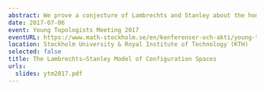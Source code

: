```yaml
---
abstract: We prove a conjecture of Lambrechts and Stanley about the homotopy invariance and the definition of models for configuration spaces of (smooth) simply connected manifolds over $\\mathbb{R}$. We do this using ideas coming from Kontsevich's proof of the formality of the little disks operads.
date: 2017-07-06
event: Young Topologists Meeting 2017
eventURL: https://www.math-stockholm.se/en/konferenser-och-akti/young-topologists-meeting-2017-1.670396
location: Stockholm University & Royal Institute of Technology (KTH)
selected: false
title: The Lambrechts–Stanley Model of Configuration Spaces
urls:
  slides: ytm2017.pdf
---
```

